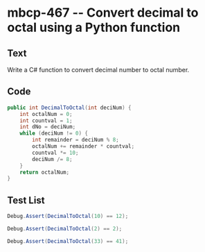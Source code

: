 # mbcp-467 -- Convert decimal to octal using a Python function

## Text

Write a C# function to convert decimal number to octal number.

## Code

```csharp
public int DecimalToOctal(int deciNum) {
    int octalNum = 0;
    int countval = 1;
    int dNo = deciNum;
    while (deciNum != 0) {
        int remainder = deciNum % 8;
        octalNum += remainder * countval;
        countval *= 10;
        deciNum /= 8;
    }
    return octalNum;
}
```

## Test List

```csharp
Debug.Assert(DecimalToOctal(10) == 12);
```

```csharp
Debug.Assert(DecimalToOctal(2) == 2);
```

```csharp
Debug.Assert(DecimalToOctal(33) == 41);
```
